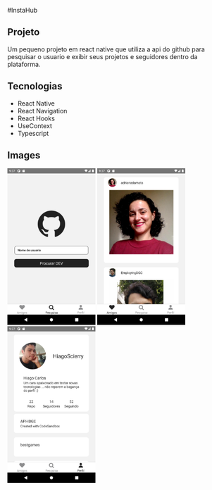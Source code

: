 #InstaHub

## Projeto

Um pequeno projeto em react native que utiliza a api do github para pesquisar o usuario e exibir seus projetos e seguidores dentro da plataforma.

## Tecnologias

- React Native
- React Navigation
- React Hooks
- UseContext
- Typescript

## Images

<img src="./images/home.png" width="200"/>
<img src="./images/friends.png" alt="drawing" width="200"/>
<img src="./images/profile.png" alt="drawing" width="200"/>
